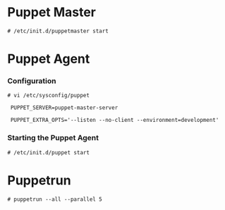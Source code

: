 # Puppet Master

    # /etc/init.d/puppetmaster start

# Puppet Agent

### Configuration

    # vi /etc/sysconfig/puppet

     PUPPET_SERVER=puppet-master-server

     PUPPET_EXTRA_OPTS='--listen --no-client --environment=development'


### Starting the Puppet Agent

    # /etc/init.d/puppet start

# Puppetrun

    # puppetrun --all --parallel 5
